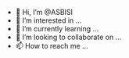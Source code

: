 - 👋 Hi, I’m @ASBISI
- 👀 I’m interested in ...
- 🌱 I’m currently learning ...
- 💞️ I’m looking to collaborate on ...
- 📫 How to reach me ...

<!---
ASBISI/ASBISI is a ✨ special ✨ repository because its `README.md` (this file) appears on your GitHub profile.
You can click the Preview link to take a look at your changes.
--->

